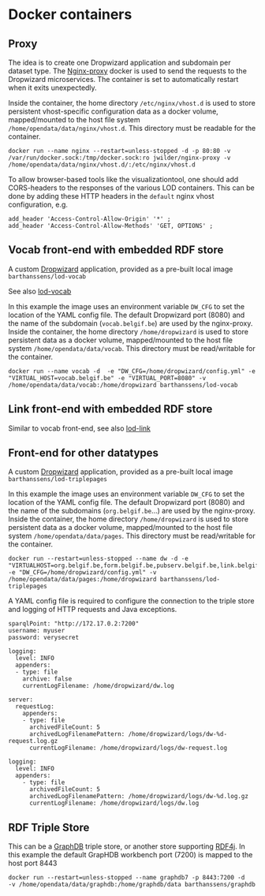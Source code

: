 # Docker containers

## Proxy

The idea is to create one Dropwizard application and subdomain per dataset type.
The [Nginx-proxy](https://github.com/jwilder/nginx-proxy) docker is used to send the requests to the Dropwizard microservices. The container is set to automatically restart when it exits unexpectedly.

Inside the container, the home directory `/etc/nginx/vhost.d` is used to store persistent vhost-specific configuration data as a docker volume, mapped/mounted to the host file system `/home/opendata/data/nginx/vhost.d`. This directory must be readable for the container.
```
docker run --name nginx --restart=unless-stopped -d -p 80:80 -v /var/run/docker.sock:/tmp/docker.sock:ro jwilder/nginx-proxy -v /home/opendata/data/nginx/vhost.d/:/etc/nginx/vhost.d
```

To allow browser-based tools like the visualizationtool, one should add CORS-headers to the responses of the various LOD containers. This can be done by adding these HTTP headers in the `default` nginx vhost configuration, e.g. 
```
add_header 'Access-Control-Allow-Origin' '*' ;
add_header 'Access-Control-Allow-Methods' 'GET, OPTIONS' ;
```

## Vocab front-end with embedded RDF store

A custom [Dropwizard](http://www.dropwizard.io/) application, provided as a pre-built local image `barthanssens/lod-vocab`

See also [lod-vocab](https://github.com/Fedict/lod-vocab)

In this example the image uses an environment variable `DW_CFG` to set the location of the YAML config file. The default Dropwizard port (8080) and the name of the subdomain (`vocab.belgif.be`) are used by the nginx-proxy. 
Inside the container, the home directory `/home/dropwizard` is used to store persistent data as a docker volume, mapped/mounted to the host file system `/home/opendata/data/vocab`. This directory must be read/writable for the container.

```
docker run --name vocab -d  -e "DW_CFG=/home/dropwizard/config.yml" -e "VIRTUAL_HOST=vocab.belgif.be" -e "VIRTUAL_PORT=8080" -v /home/opendata/data/vocab:/home/dropwizard barthanssens/lod-vocab
```

## Link front-end with embedded RDF store

Similar to vocab front-end, see also  [lod-link](https://github.com/Fedict/lod-link)

## Front-end for other datatypes

A custom [Dropwizard](http://www.dropwizard.io/) application, provided as a pre-built local image `barthanssens/lod-triplepages`

In this example the image uses an environment variable `DW_CFG` to set the location of the YAML config file. The default Dropwizard port (8080) and the name of the subdomains (`org.belgif.be`...) are used by the nginx-proxy. 
Inside the container, the home directory `/home/dropwizard` is used to store persistent data as a docker volume, mapped/mounted to the host file system `/home/opendata/data/pages`. This directory must be read/writable for the container.

```
docker run --restart=unless-stopped --name dw -d -e "VIRTUALHOST=org.belgif.be,form.belgif.be,pubserv.belgif.be,link.belgif.be" -e "DW_CFG=/home/dropwizard/config.yml" -v /home/opendata/data/pages:/home/dropwizard barthanssens/lod-triplepages
```

A YAML config file is required to configure the connection to the triple store and logging of HTTP requests and Java exceptions.

```
sparqlPoint: "http://172.17.0.2:7200"
username: myuser
password: verysecret

logging:
  level: INFO
  appenders:
  - type: file
    archive: false
    currentLogFilename: /home/dropwizard/dw.log
  
server:
  requestLog:
    appenders:
    - type: file
      archivedFileCount: 5
      archivedLogFilenamePattern: /home/dropwizard/logs/dw-%d-request.log.gz
      currentLogFilename: /home/dropwizard/logs/dw-request.log

logging:
  level: INFO
  appenders:
    - type: file
      archivedFileCount: 5
      archivedLogFilenamePattern: /home/dropwizard/logs/dw-%d.log.gz
      currentLogFilename: /home/dropwizard/logs/dw.log
```

## RDF Triple Store

This can be a [GraphDB](doc/GRAPHDB.md) triple store, or another store supporting [RDF4j](http://rdf4j.org/).
In this example the default GrapHDB workbench port (7200) is mapped to the host port 8443

```
docker run --restart=unless-stopped --name graphdb7 -p 8443:7200 -d 
-v /home/opendata/data/graphdb:/home/graphdb/data barthanssens/graphdb
```
